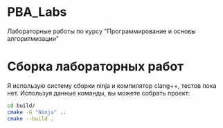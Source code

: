 # PBA_Labs
Лабораторные работы по курсу "Программирование и основы алгоритмизации"
# Сборка лабораторных работ
Я использую систему сборки ninja и компилятор clang++, тестов пока нет.
Используя данные команды, вы можете собрать проект:
```sh
cd build/
cmake -G "Ninja" ..
cmake --build .
```
